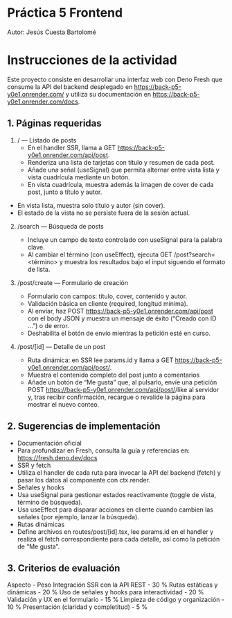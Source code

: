 # Práctica 5 Frontend 

Autor: Jesús Cuesta Bartolomé

# Instrucciones de la actividad

Este proyecto consiste en desarrollar una interfaz web con Deno Fresh que consume la API del backend desplegado en https://back-p5-y0e1.onrender.com/ y utiliza su documentación en https://back-p5-y0e1.onrender.com/docs.

## 1. Páginas requeridas

1. / — Listado de posts
    * En el handler SSR, llama a GET https://back-p5-y0e1.onrender.com/api/post.
    * Renderiza una lista de tarjetas con título y resumen de cada post.
    * Añade una señal (useSignal<boolean>) que permita alternar entre vista lista y vista cuadrícula mediante un botón.
    * En vista cuadrícula, muestra además la imagen de cover de cada post, junto a título y autor.
* En vista lista, muestra solo título y autor (sin cover).
* El estado de la vista no se persiste fuera de la sesión actual.

2. /search — Búsqueda de posts
    * Incluye un campo de texto controlado con useSignal<string> para la palabra clave.
    * Al cambiar el término (con useEffect), ejecuta GET /post?search=<término> y muestra los resultados bajo el input siguendo el formato de lista.

3. /post/create — Formulario de creación
    * Formulario con campos: título, cover, contenido y autor.
    * Validación básica en cliente (required, longitud mínima).
    * Al enviar, haz POST https://back-p5-y0e1.onrender.com/api/post con el body JSON y muestra un mensaje de éxito (“Creado con ID …”) o de error.
    * Deshabilita el botón de envío mientras la petición esté en curso.
4. /post/[id] — Detalle de un post
    * Ruta dinámica: en SSR lee params.id y llama a GET https://back-p5-y0e1.onrender.com/api/post/<id>.
    * Muestra el contenido completo del post junto a comentarios
    * Añade un botón de “Me gusta” que, al pulsarlo, envíe una petición POST https://back-p5-y0e1.onrender.com/api/post/<id>/like al servidor y, tras recibir confirmación, recargue o revalide la página para mostrar el nuevo conteo.

## 2. Sugerencias de implementación
* Documentación oficial
* Para profundizar en Fresh, consulta la guía y referencias en: https://fresh.deno.dev/docs
* SSR y fetch
* Utiliza el handler de cada ruta para invocar la API del backend (fetch) y pasar los datos al componente con ctx.render.
* Señales y hooks
* Usa useSignal para gestionar estados reactivamente (toggle de vista, término de búsqueda).
* Usa useEffect para disparar acciones en cliente cuando cambien las señales (por ejemplo, lanzar la búsqueda).
* Rutas dinámicas
* Define archivos en routes/post/[id].tsx, lee params.id en el handler y realiza el fetch correspondiente para cada detalle, así como la petición de “Me gusta”.

## 3. Criterios de evaluación

Aspecto - Peso
Integración SSR con la API REST - 30 %
Rutas estáticas y dinámicas - 20 %
Uso de señales y hooks para interactividad - 20 %
Validación y UX en el formulario - 15 %
Limpieza de código y organización - 10 %
Presentación (claridad y completitud) - 5 %